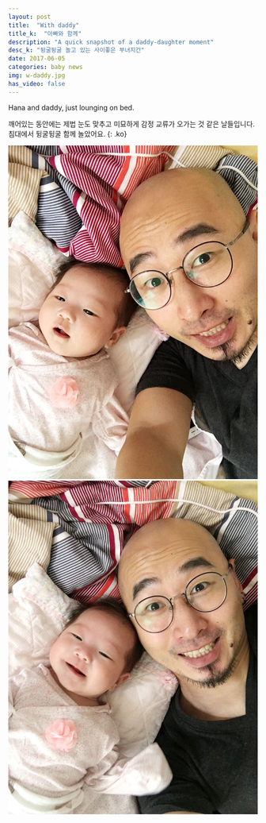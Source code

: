 ```yaml
---
layout: post
title:  "With daddy"
title_k:  "아빠와 함께"
description: "A quick snapshot of a daddy-daughter moment"
desc_k: "뒹굴뒹굴 놀고 있는 사이좋은 부녀지간"
date: 2017-06-05
categories: baby news
img: w-daddy.jpg
has_video: false
---
```

Hana and daddy, just lounging on bed.

깨어있는 동안에는 제법 눈도 맞추고 미묘하게 감정 교류가 오가는 것 같은 날들입니다. 침대에서 뒹굴뒹굴 함께 놀았어요.
{: .ko}

<p><a href="../assets/images/IMG_0046.jpg" data-lightbox="w-daddy" data-title="Lounging with daddy"><img src="../assets/images/IMG_0046.jpg" alt="Lounging with daddy" class="gal-l" style="" /></a>
<a href="../assets/images/IMG_0047.jpg" data-lightbox="w-daddy" data-title="Lounging with daddy"><img src="../assets/images/IMG_0047.jpg" alt="Lounging with daddy" class="gal-r" style="" /></a>
</p>
